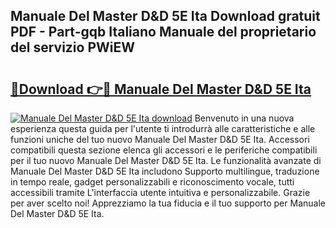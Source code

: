 ## Manuale Del Master D&D 5E Ita Download gratuit PDF - Part-gqb Italiano Manuale del proprietario del servizio PWiEW

# <h2><a href="http://dfbbj8p.blite.top/?on=Manuale+Del+Master+D%26D+5E+Ita">🔗Download 👉🔴 Manuale Del Master D&D 5E Ita</a></h2>

[![Manuale Del Master D&D 5E Ita download](https://i.imgur.com/lujVjoI.png)](http://dfbbj8p.blite.top/?on=Manuale+Del+Master+D%26D+5E+Ita)
Benvenuto in una nuova esperienza questa guida per l'utente ti introdurrà alle caratteristiche e alle funzioni uniche del tuo nuovo Manuale Del Master D&D 5E Ita. Accessori compatibili questa sezione elenca gli accessori e le periferiche compatibili per il tuo nuovo Manuale Del Master D&D 5E Ita. Le funzionalità avanzate di Manuale Del Master D&D 5E Ita includono Supporto multilingue, traduzione in tempo reale, gadget personalizzabili e riconoscimento vocale, tutti accessibili tramite L'interfaccia utente intuitiva e personalizzabile. Grazie per aver scelto noi! Apprezziamo la tua fiducia e il tuo supporto per Manuale Del Master D&D 5E Ita.
